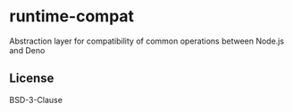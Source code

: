 # runtime-compat

Abstraction layer for compatibility of common operations between Node.js and
Deno

## License

BSD-3-Clause
